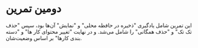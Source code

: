 # دومین تمرین

این تمرین شامل یادگیری "ذخیره در حافظه محلی" و "نمایش" آن‌ها بود، سپس "حذف تک تک" و "حذف همگانی" را شامل می‌شد.
و در نهایت "تغییر محتوای کار ها" و "دسته بندی کارها" بر اساس وضعیت‌شان.
